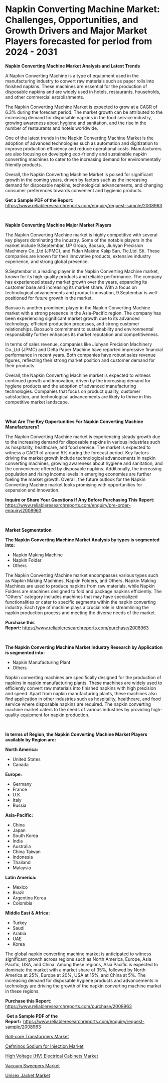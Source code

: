 <p><h1>Napkin Converting Machine Market: Challenges, Opportunities, and Growth Drivers and Major Market Players forecasted for period from 2024 - 2031</h1></p><p><strong>Napkin Converting Machine Market Analysis and Latest Trends</strong></p>
<p><p>A Napkin Converting Machine is a type of equipment used in the manufacturing industry to convert raw materials such as paper rolls into finished napkins. These machines are essential for the production of disposable napkins and are widely used in hotels, restaurants, households, and other commercial establishments.</p><p>The Napkin Converting Machine Market is expected to grow at a CAGR of 6.3% during the forecast period. The market growth can be attributed to the increasing demand for disposable napkins in the food service industry, growing awareness about hygiene and sanitation, and the rise in the number of restaurants and hotels worldwide.</p><p>One of the latest trends in the Napkin Converting Machine Market is the adoption of advanced technologies such as automation and digitization to improve production efficiency and reduce operational costs. Manufacturers are also focusing on developing eco-friendly and sustainable napkin converting machines to cater to the increasing demand for environmentally friendly products.</p><p>Overall, the Napkin Converting Machine Market is poised for significant growth in the coming years, driven by factors such as the increasing demand for disposable napkins, technological advancements, and changing consumer preferences towards convenient and hygienic products.</p></p>
<p><strong>Get a Sample PDF of the Report:&nbsp;</strong> <a href="https://www.reliableresearchreports.com/enquiry/request-sample/2008963">https://www.reliableresearchreports.com/enquiry/request-sample/2008963</a></p>
<p>&nbsp;</p>
<p><strong>Napkin Converting Machine Major Market Players</strong></p>
<p><p>The Napkin Converting Machine market is highly competitive with several key players dominating the industry. Some of the notable players in the market include 9.Septembar, UP Group, Baosuo, Jiuhyan Precision Machinery Co.,Ltd (JPMC), and Fidan Makine Kalıp San. Tic.Ltd. Sti. These companies are known for their innovative products, extensive industry experience, and strong global presence.</p><p>9.Septembar is a leading player in the Napkin Converting Machine market, known for its high-quality products and reliable performance. The company has experienced steady market growth over the years, expanding its customer base and increasing its market share. With a focus on technological advancements and product innovation, 9.Septembar is well-positioned for future growth in the market.</p><p>Baosuo is another prominent player in the Napkin Converting Machine market with a strong presence in the Asia-Pacific region. The company has been experiencing significant market growth due to its advanced technology, efficient production processes, and strong customer relationships. Baosuo's commitment to sustainability and environmental responsibility further enhances its market reputation and competitiveness.</p><p>In terms of sales revenue, companies like Jiuhyan Precision Machinery Co.,Ltd (JPMC) and Delta Paper Machine have reported impressive financial performance in recent years. Both companies have robust sales revenue figures, reflecting their strong market position and customer demand for their products.</p><p>Overall, the Napkin Converting Machine market is expected to witness continued growth and innovation, driven by the increasing demand for hygiene products and the adoption of advanced manufacturing technologies. Companies that focus on product quality, customer satisfaction, and technological advancements are likely to thrive in this competitive market landscape.</p></p>
<p>&nbsp;</p>
<p><strong>What Are The Key Opportunities For Napkin Converting Machine Manufacturers?</strong></p>
<p><p>The Napkin Converting Machine market is experiencing steady growth due to the increasing demand for disposable napkins in various industries such as hospitality, healthcare, and food service. The market is expected to witness a CAGR of around 5% during the forecast period. Key factors driving the market growth include technological advancements in napkin converting machines, growing awareness about hygiene and sanitation, and the convenience offered by disposable napkins. Additionally, the increasing population and rising income levels in emerging economies are further fueling the market growth. Overall, the future outlook for the Napkin Converting Machine market looks promising with opportunities for expansion and innovation.</p></p>
<p><strong>Inquire or Share Your Questions If Any Before Purchasing This Report:</strong> <a href="https://www.reliableresearchreports.com/enquiry/pre-order-enquiry/2008963">https://www.reliableresearchreports.com/enquiry/pre-order-enquiry/2008963</a></p>
<p>&nbsp;</p>
<p><strong>Market Segmentation</strong></p>
<p><strong>The Napkin Converting Machine Market Analysis by types is segmented into:</strong></p>
<p><ul><li>Napkin Making Machine</li><li>Napkin Folder</li><li>Others</li></ul></p>
<p><p>The Napkin Converting Machine market encompasses various types such as Napkin Making Machines, Napkin Folders, and Others. Napkin Making Machines are used to produce napkins from raw materials, while Napkin Folders are machines designed to fold and package napkins efficiently. The "Others" category includes machines that may have specialized functionalities or cater to specific segments within the napkin converting industry. Each type of machine plays a crucial role in streamlining the napkin production process and meeting the diverse needs of the market.</p></p>
<p><strong>Purchase this Report:&nbsp;</strong><a href="https://www.reliableresearchreports.com/purchase/2008963">https://www.reliableresearchreports.com/purchase/2008963</a></p>
<p>&nbsp;</p>
<p><strong>The Napkin Converting Machine Market Industry Research by Application is segmented into:</strong></p>
<p><ul><li>Napkin Manufacturing Plant</li><li>Others</li></ul></p>
<p><p>Napkin converting machines are specifically designed for the production of napkins in napkin manufacturing plants. These machines are widely used to efficiently convert raw materials into finished napkins with high precision and speed. Apart from napkin manufacturing plants, these machines also find application in other industries such as hospitality, healthcare, and food service where disposable napkins are required. The napkin converting machine market caters to the needs of various industries by providing high-quality equipment for napkin production.</p></p>
<p>&nbsp;</p>
<p><strong>In terms of Region, the Napkin Converting Machine Market Players available by Region are:</strong></p>
<p>
    <p> <strong> North America: </strong>
        <ul>
            <li>United States</li>
            <li>Canada</li>
        </ul>
        </p> 
    <p> <strong> Europe: </strong>
        <ul>
            <li>Germany</li>
            <li>France</li>
            <li>U.K.</li>
            <li>Italy</li>
            <li>Russia</li>
        </ul>
        </p> 
    <p> <strong> Asia-Pacific: </strong>
        <ul>
            <li>China</li>
            <li>Japan</li>
            <li>South Korea</li>
            <li>India</li>
            <li>Australia</li>
            <li>China Taiwan</li>
            <li>Indonesia</li>
            <li>Thailand</li>
            <li>Malaysia</li>
        </ul>
        </p> 
    <p> <strong> Latin America: </strong>
        <ul>
            <li>Mexico</li>
            <li>Brazil</li>
            <li>Argentina Korea</li>
            <li>Colombia</li>
        </ul>
        </p> 
    <p> <strong> Middle East & Africa: </strong>
        <ul>
            <li>Turkey</li>
            <li>Saudi</li>
            <li>Arabia</li>
            <li>UAE</li>
            <li>Korea</li>
        </ul>
    </p>
    </p>
<p><p>The global napkin converting machine market is anticipated to witness significant growth across regions such as North America, Europe, Asia Pacific, USA, and China. Among these regions, Asia Pacific is expected to dominate the market with a market share of 35%, followed by North America at 25%, Europe at 20%, USA at 15%, and China at 5%. The increasing demand for disposable hygiene products and advancements in technology are driving the growth of the napkin converting machine market in these regions.</p></p>
<p><strong>Purchase this Report: </strong><a href="https://www.reliableresearchreports.com/purchase/2008963">https://www.reliableresearchreports.com/purchase/2008963</a></p>
<p>&nbsp;<strong>Get a Sample PDF of the Report:&nbsp;&nbsp;</strong><a href="https://www.reliableresearchreports.com/enquiry/request-sample/2008963">https://www.reliableresearchreports.com/enquiry/request-sample/2008963</a></p>
<p><strong></strong></p>
<p><p><a href="https://sudsy-motorcycle-bbc.notion.site/Roll-core-Transformers-Market-Size-2024-2031-Global-Industrial-Analysis-Key-Geographical-Regions--1f3f55f6f2304e18955aef6895008966">Roll-core Transformers Market</a></p><p><a href="https://military-diascia-e68.notion.site/Cefminox-Sodium-for-Injection-Market-Offer-Valuable-Insights-into-Market-Size-Market-Share-Market--b819ed4976a040f1b5c4e899a6ae33fd">Cefminox Sodium for Injection Market</a></p><p><a href="https://meowing-canidae-761.notion.site/High-Voltage-HV-Electrical-Cabinets-Market-Size-Furnishes-Valuable-Information-Encompassing-Market-819becf878cf435eb1b8a2e058df6fa1">High Voltage (HV) Electrical Cabinets Market</a></p><p><a href="https://view.publitas.com/reportprime-1/vacuum-sweepers-market-analysis-examines-its-scope-on-growth-opportunities-and-forecasted-trends-spanning-from-2024-to-2031/">Vacuum Sweepers Market</a></p><p><a href="https://view.publitas.com/reportprime-1/unisex-jacket-market-size-share-trends-analysis-report-by-material-by-type-by-end-user-by-region-and-segment-forecasts-2024-2031/">Unisex Jacket Market</a></p></p>